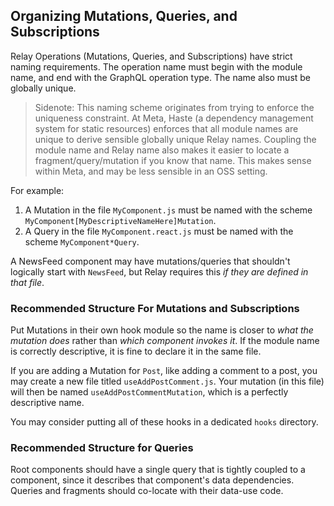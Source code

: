 ## Organizing Mutations, Queries, and Subscriptions

Relay Operations (Mutations, Queries, and Subscriptions) have strict naming requirements. The operation name must begin with the module name, and end with the GraphQL operation type. The name also must be globally unique.

> Sidenote: This naming scheme originates from trying to enforce the uniqueness constraint. At Meta, Haste (a dependency management system for static resources) enforces that all module names are unique to derive sensible globally unique Relay names. Coupling the module name and Relay name also makes it easier to locate a fragment/query/mutation if you know that name. This makes sense within Meta, and may be less sensible in an OSS setting.

For example:

1. A Mutation in the file `MyComponent.js` must be named with the scheme `MyComponent[MyDescriptiveNameHere]Mutation`.
2. A Query in the file `MyComponent.react.js` must be named with the scheme `MyComponent*Query`.

A NewsFeed component may have mutations/queries that shouldn't logically start with `NewsFeed`, but Relay requires this _if they are defined in that file_.

### Recommended Structure For Mutations and Subscriptions

Put Mutations in their own hook module so the name is closer to _what the mutation does_ rather than _which component invokes it_. If the module name is correctly descriptive, it is fine to declare it in the same file.

If you are adding a Mutation for `Post`, like adding a comment to a post, you may create a new file titled `useAddPostComment.js`. Your mutation (in this file) will then be named `useAddPostCommentMutation`, which is a perfectly descriptive name.

You may consider putting all of these hooks in a dedicated `hooks` directory.

### Recommended Structure for Queries

Root components should have a single query that is tightly coupled to a component, since it describes that component's data dependencies. Queries and fragments should co-locate with their data-use code.

